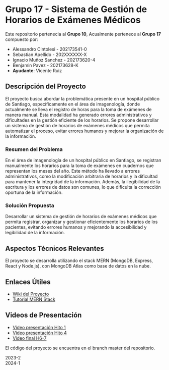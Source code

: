 # Grupo 17 - Sistema de Gestión de Horarios de Exámenes Médicos

Este repositorio pertenecia al **Grupo 10**, Acualmente pertenece al **Grupo 17** compuesto por:

* Alessandro Cintolesi - 202173541-0
* Sebastian Apellido - 202XXXXXX-X
* Ignacio Muñoz Sanchez - 202173620-4
* Benjamin Pavez - 202173628-K
* **Ayudante**: Vicente Ruiz

## Descripción del Proyecto
El proyecto busca abordar la problemática presente en un hospital público de Santiago, específicamente en el área de imagenología, donde actualmente se lleva el registro de horas para la toma de exámenes de manera manual. Esta modalidad ha generado errores administrativos y dificultades en la gestión eficiente de los horarios. Se propone desarrollar un sistema de gestión de horarios de exámenes médicos que permita automatizar el proceso, evitar errores humanos y mejorar la organización de la información.

### Resumen del Problema
En el área de imagenología de un hospital público en Santiago, se registran manualmente los horarios para la toma de exámenes en cuadernos que representan los meses del año. Este método ha llevado a errores administrativos, como la modificación arbitraria de horarios y la dificultad para mantener la integridad de la información. Además, la ilegibilidad de la escritura y los errores de datos son comunes, lo que dificulta la corrección oportuna de la información.

### Solución Propuesta
Desarrollar un sistema de gestión de horarios de exámenes médicos que permita registrar, organizar y gestionar eficientemente los horarios de los pacientes, evitando errores humanos y mejorando la accesibilidad y legibilidad de la información.

## Aspectos Técnicos Relevantes
El proyecto se desarrolla utilizando el stack MERN (MongoDB, Express, React y Node.js), con MongoDB Atlas como base de datos en la nube.

## Enlaces Útiles
* [Wiki del Proyecto](https://github.com/Zurickata/INF236-2023-2-GRUPO-10/wiki)
* [Tutorial MERN Stack](https://www.mongodb.com/languages/mern-stack-tutorial)

## Videos de Presentación
* [Video presentación Hito 1](https://youtu.be/CUvjCkt1K8s)
* [Video presentación Hito 4](https://youtu.be/cvHO4355uLU)
* [Video final H6-7](https://youtu.be/YYfvixyrhjg)

El código del proyecto se encuentra en el branch master del repositorio.

2023-2  
2024-1
